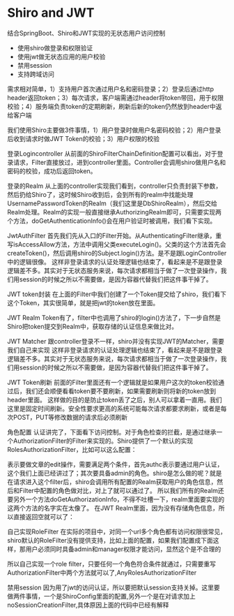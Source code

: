# Shiro and JWT
结合SpringBoot、Shiro和JWT实现的无状态用户访问控制
- 使用shiro做登录和权限验证
- 使用jwt做无状态应用的用户校验
- 禁用session
- 支持跨域访问

需求相对简单，1）支持用户首次通过用户名和密码登录；2）登录后通过http header返回token；3）每次请求，客户端需通过header将token带回，用于权限校验；4）服务端负责token的定期刷新，刷新后新的token仍然放到header中返给客户端

我们使用Shiro主要做3件事情，1）用户登录时做用户名密码校验；2）用户登录后收到请求时做JWT Token的校验；3）用户权限的校验 

登录Logincontroller
从前面的ShiroFilterChainDefinition配置可以看出，对于登录请求，Filter直接放过，进到controller里面。Controller会调用shiro做用户名和密码的校验，成功后返回token。

登录的Realm
从上面的controller实现我们看到，controller只负责封装下参数，然后扔给Shiro了，这时候Shiro收到后，会到所有的realm中找能处理UsernamePasswordToken的Realm（我们这里是DbShiroRealm），然后交给Realm处理。Realm的实现一般直接继承AuthorizingRealm即可，只需要实现两个方法，doGetAuthenticationInfo()会在用户验证时被调用，我们看下实现。

JwtAuthFilter
首先我们先从入口的Filter开始。从AuthenticatingFilter继承，重写isAccessAllow方法，方法中调用父类executeLogin()。父类的这个方法首先会createToken()，然后调用shiro的Subject.login()方法。是不是跟LoginController中的逻辑很像。
这样非登录请求的认证处理逻辑也结束了，看起来是不是跟登录逻辑差不多。其实对于无状态服务来说，每次请求都相当于做了一次登录操作，我们用session的时候之所以不需要做，是因为容器代替我们把这件事干掉了。

JWT token封装
在上面的Filter中我们创建了一个Token提交给了shiro，我们看下这个Token，其实很简单，就是把jwt的token放在里面。 

JWT Realm
Token有了，filter中也调用了shiro的login()方法了，下一步自然是Shiro把token提交到Realm中，获取存储的认证信息来做比对。

JWT Matcher
跟controller登录不一样，shiro并没有实现JWT的Matcher，需要我们自己来实现
这样非登录请求的认证处理逻辑也结束了，看起来是不是跟登录逻辑差不多。其实对于无状态服务来说，每次请求都相当于做了一次登录操作，我们用session的时候之所以不需要做，是因为容器代替我们把这件事干掉了。

JWT Token刷新
前面的Filter里面还有一个逻辑就是如果用户这次的token校验通过后，我们还会顺便看看token要不要刷新，如果需要刷新则将新的token放到header里面。
这样做的目的是防止token丢了之后，别人可以拿着一直用。我们这里是固定时间刷新。安全性要求更高的系统可能每次请求都要求刷新，或者是每次POST，PUT等修改数据的请求后必须刷新


角色配置
认证讲完了，下面看下访问控制。对于角色检查的拦截，是通过继承一个AuthorizationFilter的Filter来实现的。Shiro提供了一个默认的实现RolesAuthorizationFilter，比如可以这么配置：

表示要做文章的edit操作，需要满足两个条件，首先authc表示要通过用户认证，这个我们上面已经讲过了；其次要具备admin的角色。shiro是怎么做的呢？就是在请求进入这个filter后，shiro会调用所有配置的Realm获取用户的角色信息，然后和Filter中配置的角色做对比，对上了就可以通过了。
所以我们所有的Realm还要另外一个方法doGetAuthorizationInfo，不得不吐槽一下，realm里面要实现的这两个方法的名字实在太像了。
在JWT Realm里面，因为没有存储角色信息，所以直接返回空就可以了：

自己实现RoleFilter
在实际的项目中，对同一个url多个角色都有访问权限很常见，shiro默认的RoleFilter没有提供支持，比如上面的配置，如果我们配置成下面这样，那用户必须同时具备admin和manager权限才能访问，显然这个是不合理的

所以自己实现一个role filter，只要任何一个角色符合条件就通过，只需要重写AuthorizationFilter中两个方法就可以了,AnyRolesAuthorizationFilter

禁用session
因为用了jwt的访问认证，所以要把默认session支持关掉。这里要
做两件事情，一个是ShiroConfig里面的配置,另外一个是在对请求加上noSessionCreationFilter,具体原因上面的代码中已经有解释

